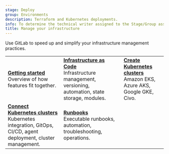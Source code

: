```yaml
---
stage: Deploy
group: Environments
description: Terraform and Kubernetes deployments.
info: To determine the technical writer assigned to the Stage/Group associated with this page, see https://handbook.gitlab.com/handbook/product/ux/technical-writing/#assignments
title: Manage your infrastructure
---
```


Use GitLab to speed up and simplify your infrastructure management practices.

| | | |
|--|--|--|
| [**Getting started**](../get_started/get_started_managing_infrastructure.md)<br>Overview of how features fit together. | [**Infrastructure as Code**](iac/index.md)<br>Infrastructure management, versioning, automation, state storage, modules. | [**Create Kubernetes clusters**](../clusters/create/index.md)<br>Amazon EKS, Azure AKS, Google GKE, Civo. |
| [**Connect Kubernetes clusters**](../clusters/agent/index.md)<br>Kubernetes integration, GitOps, CI/CD, agent deployment, cluster management. | [**Runbooks**](../project/clusters/runbooks/index.md)<br>Executable runbooks, automation, troubleshooting, operations. | |
